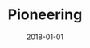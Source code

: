 ---
title: Pioneering
date : 2018-01-01
level : ungraded
required    : yes
skills : Behaviour, Mindset, Competency
difficulty  : easy
questions :
    - "CP-PI-01: Tell me about a time when you successfully challenged the status quo by introducing a creative approach within your team/organisation."
    - "CP-PI-02: Tell me about a time when you had to initiate discussions with your team or other internal groups to reduce ambiguity regarding customer needs."
    - "CP-PI-03: Tell me about a time when you influenced others to challenge the status quo."
    - "CP-PI-04: Tell me about a time when you proactively sought out information to gain a better understanding of customer needs."
    - "CP-PI-05: Tell me about a time when you pursued new ideas and innovation despite resistance or lack of support."
desirable :
    - Made a specific challenge to organisational practices
    - Persuaded peers to consider/adopt their ideas in a positive way
    - Created passion in others around new technologies and solution opportunities
    - Described strategies for reducing ambiguity regarding customer needs
    - Shared useful information to help drive adoption of a product/service
bonus points :
    - Made a specific challenge to organisational practices that led to the adoption of a new approach
    - Persuaded senior leaders to consider/adopt their ideas in a positive way
    - Inspired others to be active contributors on new technologies and solutions
    - Described innovative strategies for reducing ambiguity regarding customer needs
    - Gathered and shared useful information to help drive adoption of a product/service
---